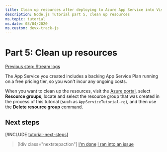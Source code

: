 ```yaml
---
title: Clean up resources after deploying to Azure App Service into Visual Studio Code
description: Node.js Tutorial part 5, clean up resources
ms.topic: tutorial
ms.date: 03/04/2020
ms.custom: devx-track-js
---
```


# Part 5: Clean up resources

[Previous step: Stream logs](tutorial-vscode-azure-app-service-node-04.md)

The App Service you created includes a backing App Service Plan running on a free pricing tier, so you won't incur any ongoing costs.

When you want to clean up the resources, visit the [Azure portal](https://portal.azure.com), select **Resource groups**, locate and select the resource group that was created in the process of this tutorial (such as `AppServiceTutorial-rg`), and then use the **Delete resource group** command.

## Next steps

[!INCLUDE [tutorial-next-steps](includes/tutorial-next-steps.md)]

> [!div class="nextstepaction"]
> [I'm done](./how-to/deploy-web-app.md) [I ran into an issue](https://www.research.net/r/PWZWZ52?tutorial=node-deployment-azureappservice&step=clean-up-resources)